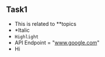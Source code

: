 ## Task1
- This is related to **topics
- *Italic
- `Highlight`
- API Endpoint = "www.google.com"
- Hi